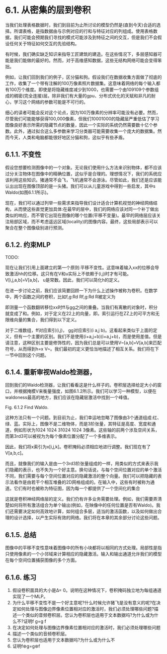 

<!--
 * @version:
 * @Author: steven
 * @Date: 2020-06-27 19:08:10
 * @LastEditors: steven
 * @LastEditTime: 2020-06-27 19:24:08
 * @Description:
-->
# 6.1. 从密集的层到卷积

当我们处理表格数据时，我们到目前为止所讨论的模型仍然是(直到今天)合适的选择。所谓表格，是指数据由与示例对应的行和与特征对应的列组成。使用表格数据，我们可能会预期我们寻找的模式可能涉及到特征之间的交互，但是我们不会假设任何关于特征如何交互的先验结构。

有时候，我们确实缺乏知识来指导工匠建筑的建造。在这些情况下，多层感知器可能是我们能做的最好的。然而，对于高维感知数据，这些无结构网络可能会变得笨拙。

例如，让我们回到我们的例子，区分猫和狗。假设我们在数据收集方面做了彻底的工作，收集了一个带有注解的100万像素照片数据集。这意味着网络的每个输入都有100万个维度。即使是将隐藏维度减少到1000，也需要一个由109109个参数组成的稠密(完全连接)层。除非我们有大量的gpu、分布式优化的天赋和非凡的耐心，学习这个网络的参数可能是不可行的。

细心的读者可能会反对这个论点，因为100万像素的分辨率可能没有必要。然而，尽管我们可能能够获得100,000像素，但我们10001000的隐藏层严重低估了学习图像良好表示所需的隐藏节点的数量，因此一个实际的系统仍然需要数十亿个参数。此外，通过拟合这么多参数来学习分类器可能需要收集一个庞大的数据集。然而今天，人类和电脑都能很好地区分猫和狗，这似乎有些矛盾。

## 6.1.1. 不变性

假设您想要检测图像中的一个对象。无论我们使用什么方法来识别物体，都不应该过分关注物体在图像中的精确位置，这似乎是合理的。理想情况下，我们的系统应该利用这些知识。猪通常不会飞，飞机通常不会游泳。尽管如此，我们还是应该能认出出现在图像顶部的是一头猪。我们可以从儿童游戏中得到一些启发，其中s Waldo(如图6.1.1所示)。

现在，我们可以通过列举一些需求来指导我们设计适合计算机视觉的神经网络结构，从而使这些直觉更加具体:在最早的层中，我们的网络应该对同一个补丁做出类似的响应，而不管它出现在图像的哪个位置(平移不变量)。最早的网络层应该关注局部区域，而不考虑遥远区域(locality)的图像内容。最终，这些局部表示可以聚合在整个图像级别进行预测。

## 6.1.2. 约束MLP

TODO:

现在让我们引用上面建立的第一个原则:平移不变性。这意味着输入xx的位移会导致激活hh的位移。这只有在V和u实际上不依赖于(i,j)时才有可能。V[i,j,a,b]=V[a,b]， u是常数。因此，我们可以简化h的定义。

在进一步讨论之前，我们应该简要回顾一下为什么上述操作被称为卷积。在数学中，两个函数之间的卷积，比如f,g:Rd Rf,g:Rd R被定义为

即测量一个函数翻转移位xx时ff与gg之间的重叠。当我们有离散的对象时，积分就变成了和。例如，对于定义在22上的向量，即。索引运行在ZZ上的可平方和无限维向量的集合，我们得到以下定义。

对于二维数组，ff对应索引(i,j)， gg对应索引(i a,j b)。这看起来类似于上面的定义，但有一个主要的区别。我们不是使用(i+a,j+b)(i+a,j+b)，而是使用差值。但是请注意，这种区别主要是修饰性的，因为我们总是可以使用V~[a,b]=V[a,b]来匹配符号，从而得到h=x V~。我们最初的定义更恰当地描述了相互关系。我们将在下一节中回到这个问题。

## 6.1.4. 重新审视Waldo检测器，
回到我们的Waldo检测器，让我们看看这是什么样子的。卷积层选择给定大小的窗口，并根据掩模V来衡量强度，如图6.1.2所示。我们可以学习一种模型，以便在waldoness最高的地方，我们应该在隐藏层激活中找到一个峰值。

Fig. 6.1.2 Find Waldo.

这种方法只有一个问题。到目前为止，我们幸运地忽略了图像由3个通道组成:红、绿、蓝。实际上，图像不是二维物体，而是3阶张量，其特征是高度、宽度和通道，例如形状为1024 1024 31024 1024 3像素。这些轴的前两个涉及空间关系，而第3rd3可以被视为为每个像素位置分配了一个多维表示。

因此，我们将x索引为x[i,j,k]。卷积掩码必须相应地进行调整。我们现在有了V[a,b,c]。

而且，就像我们的输入是由一个3rd3阶张量组成的一样，用类似的方式来表示我们隐藏的表示，也不失为一个好主意。换句话说，与每个空间位置对应的单个激活不同，我们需要与每个空间位置对应的隐藏激活的整个向量。我们可以把隐藏的表示法看作是由若干个相互堆叠的2D网格组成的。在输入中，这些有时被称为通道。它们有时也被称为特征图，因为每一个都提供了一个空间化的集合

这就是卷积神经网络层的定义。我们仍有许多业务需要处理。例如，我们需要弄清楚如何将所有激活组合为单个输出(例如，在映像中的任何位置是否有Waldo)。我们还需要决定如何高效地计算，如何组合多层，适当的激活函数，以及如何做出合理的设计选择，以产生实际有效的网络。我们将在本章的其余部分讨论这些问题。

## 6.1.5. 总结

图像中的平移不变性意味着图像中的所有小块都将以相同的方式处理。局部性是指只使用像素的一个小邻域来计算相应的隐藏激活。输入和输出通道允许我们的模型在每个空间位置捕获图像的多个方面。

## 6.1.6. 练习

1. 假设卷积面具的大小是Δ= 0。说明在这种情况下，卷积掩码独立地为每组通道实现了一个MLP。
2. 为什么平移不变性不是一个好主意呢?什么时候允许猪飞是没有意义的呢?在决定如何处理与图像边界像素位置相对应的激活时，我们必须处理哪些问题?描述一个类似的音频卷积层。您认为卷积层也适用于文本数据吗?为什么或为什么不?证明f g=g f
3. 在决定如何处理与图像边界像素位置相对应的激活时，我们必须处理哪些问题
4. 描述一个类似的音频卷积层。
5. 您认为卷积层也适用于文本数据吗?为什么或为什么不
6. 证明f⊛g=g⊛f


